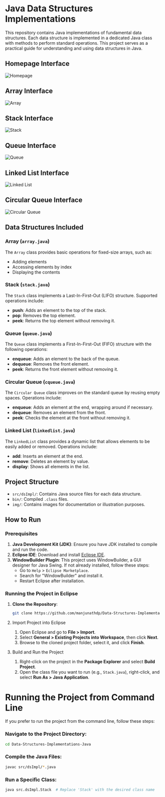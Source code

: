 # Java Data Structures Implementations

This repository contains Java implementations of fundamental data structures. Each data structure is implemented in a dedicated Java class with methods to perform standard operations. This project serves as a practical guide for understanding and using data structures in Java.

## Homepage Interface

![Homepage](img/homepage.png)

## Array Interface

![Array](img/array.png)

## Stack Interface

![Stack](img/stack.png)

## Queue Interface

![Queue](img/queue.png)

## Linked List Interface

![Linked List](img/llist.png)

## Circular Queue Interface

![Circular Queue](img/cqueue.png)

## Data Structures Included

### Array (`array.java`)

The `Array` class provides basic operations for fixed-size arrays, such as:

- Adding elements
- Accessing elements by index
- Displaying the contents

### Stack (`stack.java`)

The `Stack` class implements a Last-In-First-Out (LIFO) structure. Supported operations include:

- **push**: Adds an element to the top of the stack.
- **pop**: Removes the top element.
- **peek**: Returns the top element without removing it.

### Queue (`queue.java`)

The `Queue` class implements a First-In-First-Out (FIFO) structure with the following operations:

- **enqueue**: Adds an element to the back of the queue.
- **dequeue**: Removes the front element.
- **peek**: Returns the front element without removing it.

### Circular Queue (`cqueue.java`)

The `Circular Queue` class improves on the standard queue by reusing empty spaces. Operations include:

- **enqueue**: Adds an element at the end, wrapping around if necessary.
- **dequeue**: Removes an element from the front.
- **peek**: Checks the element at the front without removing it.

### Linked List (`linkedlist.java`)

The `LinkedList` class provides a dynamic list that allows elements to be easily added or removed. Operations include:

- **add**: Inserts an element at the end.
- **remove**: Deletes an element by value.
- **display**: Shows all elements in the list.

## Project Structure

- `src/dsImpl/`: Contains Java source files for each data structure.
- `bin/`: Compiled `.class` files.
- `img/`: Contains images for documentation or illustration purposes.

## How to Run

### Prerequisites

1. **Java Development Kit (JDK)**: Ensure you have JDK installed to compile and run the code.
2. **Eclipse IDE**: Download and install [Eclipse IDE](https://www.eclipse.org/downloads/).
3. **WindowBuilder Plugin**: This project uses WindowBuilder, a GUI designer for Java Swing. If not already installed, follow these steps:
   - Go to `Help` > `Eclipse Marketplace`.
   - Search for "WindowBuilder" and install it.
   - Restart Eclipse after installation.

### Running the Project in Eclipse

1. **Clone the Repository**:
   ```bash
   git clone https://github.com/manjunathdp/Data-Structures-Implementations-Java.git
   ```
2. Import Project into Eclipse

   1. Open Eclipse and go to **File > Import**.
   2. Select **General > Existing Projects into Workspace**, then click **Next**.
   3. Browse to the cloned project folder, select it, and click **Finish**.

3. Build and Run the Project

   1. Right-click on the project in the **Package Explorer** and select **Build Project**.
   2. Open the class file you want to run (e.g., `Stack.java`), right-click, and select **Run As > Java Application**.

# Running the Project from Command Line

If you prefer to run the project from the command line, follow these steps:

### Navigate to the Project Directory:

```bash
cd Data-Structures-Implementations-Java
```

### Compile the Java Files:

```bash
javac src/dsImpl/*.java
```

### Run a Specific Class:

```bash
java src.dsImpl.Stack  # Replace 'Stack' with the desired class name
```
